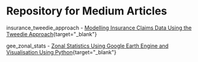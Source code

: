 # Repository for Medium Articles

insurance_tweedie_approach - [Modelling Insurance Claims Data Using the Tweedie Approach](https://medium.com/@wardarahim25/modelling-insurance-claims-data-using-the-tweedie-approach-94db8b14bfb5){target="_blank"}

gee_zonal_stats - [Zonal Statistics Using Google Earth Engine and Visualisation Using Python](){target="_blank"}
